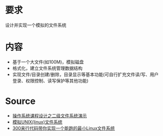 # 要求
设计并实现一个模拟的文件系统

# 内容
- 基于一个大文件(如100M)，模拟磁盘
- 格式化，建立文件系统管理数据结构
- 实现文件/目录创建/删除，目录显示等基本功能(可自行扩充文件读/写、用户登录、权限控制、读写保护等其他功能)


# Source
- [操作系统课程设计之二级文件系统演示](https://blog.csdn.net/huangqiang1363/article/details/50592633)
- [模拟UNIX(linux)文件系统](https://www.cnblogs.com/jackytang/p/9150709.html)
- [300来行代码带你实现一个能跑的最小Linux文件系统](http://news.eeworld.com.cn/mp/ymc/a71974.jspx)
